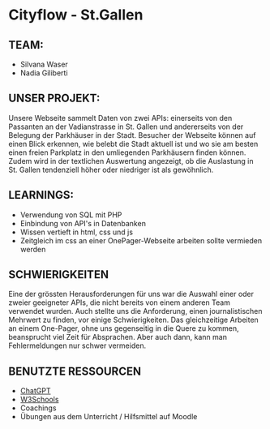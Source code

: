 # Cityflow - St.Gallen

## TEAM:
- Silvana Waser
- Nadia Giliberti

## UNSER PROJEKT:
Unsere Webseite sammelt Daten von zwei APIs: einerseits von den Passanten an der Vadianstrasse in St. Gallen und andererseits von der Belegung der Parkhäuser in der Stadt. Besucher der Webseite können auf einen Blick erkennen, wie belebt die Stadt aktuell ist und wo sie am besten einen freien Parkplatz in den umliegenden Parkhäusern finden können. Zudem wird in der textlichen Auswertung angezeigt, ob die Auslastung in St. Gallen tendenziell höher oder niedriger ist als gewöhnlich.

## LEARNINGS:
- Verwendung von SQL mit PHP 
- Einbindung von API's in Datenbanken 
- Wissen vertieft in html, css und js
- Zeitgleich im css an einer OnePager-Webseite arbeiten sollte vermieden werden 

## SCHWIERIGKEITEN
Eine der grössten Herausforderungen für uns war die Auswahl einer oder zweier geeigneter APIs, die nicht bereits von einem anderen Team verwendet wurden. Auch stellte uns die Anforderung, einen journalistischen Mehrwert zu finden, vor einige Schwierigkeiten. 
Das gleichzeitige Arbeiten an einem One-Pager, ohne uns gegenseitig in die Quere zu kommen, beansprucht viel Zeit für Absprachen. Aber auch dann, kann man Fehlermeldungen nur schwer vermeiden.

## BENUTZTE RESSOURCEN
- [ChatGPT](https://chat.openai.com)
- [W3Schools](https://www.w3schools.com)
- Coachings 
- Übungen aus dem Unterricht / Hilfsmittel auf Moodle

